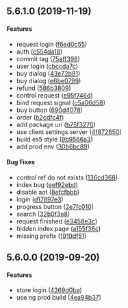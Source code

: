 <a name="5.6.1.0"></a>
## 5.6.1.0 (2019-11-19)


#### Features

*   request login ([f6ed0c55](https://github.com/linuxdeepin/deepin-app-store-web/commit/f6ed0c555f51f573ae93f2b277831601eb230ea9))
*   auth ([c554da18](https://github.com/linuxdeepin/deepin-app-store-web/commit/c554da1869713f6f907458535ad71de6361a33ab))
*   commit tag ([75aff398](https://github.com/linuxdeepin/deepin-app-store-web/commit/75aff398c942cbb2c026d6f9649241ff32202bb0))
*   user login ([cbccda7c](https://github.com/linuxdeepin/deepin-app-store-web/commit/cbccda7cce8211d19f82d4b108bacc1851d78fad))
*   buy dialog ([43e72b91](https://github.com/linuxdeepin/deepin-app-store-web/commit/43e72b913de8295f6f9be886e80bf46658178c6e))
*   buy dialog ([e6be0799](https://github.com/linuxdeepin/deepin-app-store-web/commit/e6be079924ec785f0070a0d3fea42350ac48bf1a))
*   refund ([586b3809](https://github.com/linuxdeepin/deepin-app-store-web/commit/586b3809ea0ecdaba4515c1c397a2d860dc59ac7))
*   control request ([e95f746d](https://github.com/linuxdeepin/deepin-app-store-web/commit/e95f746d5c448d4492adeb4234e41f7c3d78c314))
*   bind request signal ([c5a06d58](https://github.com/linuxdeepin/deepin-app-store-web/commit/c5a06d587a36934b60e95428e185cfd47dba4142))
*   buy button ([690d4078](https://github.com/linuxdeepin/deepin-app-store-web/commit/690d4078d35f50fe17f25bed3f37336c8f571ed3))
*   order ([b2cdfc4f](https://github.com/linuxdeepin/deepin-app-store-web/commit/b2cdfc4f4b96045974a42be93a1dd27e6bf6f901))
*   add package uri ([b75f3270](https://github.com/linuxdeepin/deepin-app-store-web/commit/b75f32704640d9fd1ff21dde3b707cee0e5e6634))
*   use client settings.server ([4f872650](https://github.com/linuxdeepin/deepin-app-store-web/commit/4f8726507cfd1a8d8ee8f5b80a8f632cce60bced))
*   build es5 style ([9b9566a3](https://github.com/linuxdeepin/deepin-app-store-web/commit/9b9566a30a48c76dccc00a8a089b3602034c341b))
*   add prod env ([30b6bc89](https://github.com/linuxdeepin/deepin-app-store-web/commit/30b6bc89c2efe9ad4eab2b94eef610af966eb7ac))

#### Bug Fixes

*   control ref do not exists ([136cd368](https://github.com/linuxdeepin/deepin-app-store-web/commit/136cd368d2af681044cb90fe382d6464269842b5))
*   index bug ([eef92ebd](https://github.com/linuxdeepin/deepin-app-store-web/commit/eef92ebde80daef334c1a13a7d2b34c03119acff))
*   disable aot ([8efcfbbb](https://github.com/linuxdeepin/deepin-app-store-web/commit/8efcfbbb60173fed60d6815fd588460b4efaed98))
*   login ([d17897e3](https://github.com/linuxdeepin/deepin-app-store-web/commit/d17897e3a980435638e0c6d2fc41a79d034969c7))
*   progress button ([2e7fc010](https://github.com/linuxdeepin/deepin-app-store-web/commit/2e7fc0106cdcf3a3efb5b062df145820cdac02ac))
*   search ([32b0f3e8](https://github.com/linuxdeepin/deepin-app-store-web/commit/32b0f3e8a3455065e65e74cb01e96c8b08de6228))
*   request finished ([e3458e3c](https://github.com/linuxdeepin/deepin-app-store-web/commit/e3458e3c1d6d1d42b40e5353b2b6b8407223f375))
*   hidden index page ([a155f36c](https://github.com/linuxdeepin/deepin-app-store-web/commit/a155f36caefb1673c9b7264c911cdef3516a10e3))
*   missing prefix ([1919df51](https://github.com/linuxdeepin/deepin-app-store-web/commit/1919df5192f9d7f36a433296081b2c42b4055918))



<a name="5.6.0.0"></a>
## 5.6.0.0 (2019-09-20)


#### Features

*   store login ([4369d0ba](https://github.com/linuxdeepin/deepin-app-store-web/commit/4369d0bace4591ec876710b598a61521ebf5e561))
*   use ng prod build ([4ea94b37](https://github.com/linuxdeepin/deepin-app-store-web/commit/4ea94b3778296fc1005fd7c97f6a2392972864e1))



